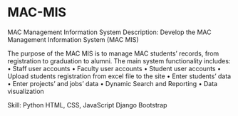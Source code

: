 # MAC-MIS
MAC Management Information System
Description: Develop the MAC Management Information System (MAC MIS)

The purpose of the MAC MIS is to manage MAC students’ records, from registration to graduation to alumni. The main system functionality includes:
          •	Staff user accounts
          •	Faculty user accounts
          •	Student user accounts
          •	Upload students registration from excel file to the site
          •	Enter students’ data 
          •	Enter projects’ and jobs’ data
          •	Dynamic Search and Reporting
          •	Data visualization

Skill: Python
       HTML, CSS, JavaScript
       Django
       Bootstrap
